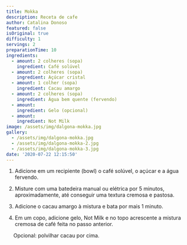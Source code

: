 ```yaml
---
title: Mokka
description: Receta de cafe
author: Catalina Donoso
featured: false
isOriginal: true
difficulty: 1
servings: 2
preparationTime: 10
ingredients:
  - amount: 2 colheres (sopa)
    ingredient: Café solúvel
  - amount: 2 colheres (sopa)
    ingredient: Açúcar cristal
  - amount: 1 colher (sopa)
    ingredient: Cacau amargo
  - amount: 2 colheres (sopa)
    ingredient: Água bem quente (fervendo)
  - amount:  
    ingredient: Gelo (opcional)
  - amount:  
    ingredient: Not Milk
image: /assets/img/dalgona-mokka.jpg
gallery:
  - /assets/img/dalgona-mokka.jpg
  - /assets/img/dalgona-mokka-2.jpg
  - /assets/img/dalgona-mokka-3.jpg
date: '2020-07-22 12:15:50'
---
```

1. Adicione em um recipiente (bowl) o café solúvel, o açúcar e a água fervendo.				

2. Misture com uma batedeira manual ou elétrica por 5 minutos, aproximadamente, até conseguir uma textura cremosa e pastosa.		

3. Adicione o cacau amargo à mistura e bata por mais 1 minuto.				

4. Em um copo, adicione gelo, Not Milk e no topo acrescente a mistura cremosa de café feita no passo anterior.

&nbsp;&nbsp;&nbsp;&nbsp; Opcional: polvilhar cacau por cima.
